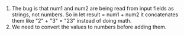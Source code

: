 1. The bug is that num1 and num2 are being read from input fields as strings, not numbers.
So in let result = num1 + num2 it concatenates them like "2" + "3" = "23" instead of doing math.
3. We need to convert the values to numbers before adding them.
